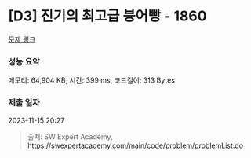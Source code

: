 # [D3] 진기의 최고급 붕어빵 - 1860 

[문제 링크](https://swexpertacademy.com/main/code/problem/problemDetail.do?contestProbId=AV5LsaaqDzYDFAXc) 

### 성능 요약

메모리: 64,904 KB, 시간: 399 ms, 코드길이: 313 Bytes

### 제출 일자

2023-11-15 20:27



> 출처: SW Expert Academy, https://swexpertacademy.com/main/code/problem/problemList.do